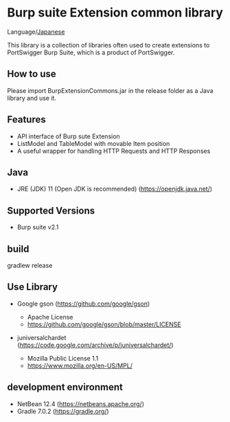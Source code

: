 Burp suite Extension common library
=============

Language/[Japanese](Readme-ja.md)

This library is a collection of libraries often used to create extensions to PortSwigger Burp Suite, which is a product of PortSwigger.

## How to use

Please import BurpExtensionCommons.jar in the release folder as a Java library and use it.

## Features

* API interface of Burp sute Extension
* ListModel and TableModel with movable Item position
* A useful wrapper for handling HTTP Requests and HTTP Responses

## Java
* JRE (JDK) 11 (Open JDK is recommended) (https://openjdk.java.net/)

## Supported Versions
* Burp suite v2.1

## build
 gradlew release

## Use Library

* Google gson (https://github.com/google/gson)
  * Apache License
  * https://github.com/google/gson/blob/master/LICENSE

* juniversalchardet (https://code.google.com/archive/p/juniversalchardet/)
  *  Mozilla Public License 1.1
  * https://www.mozilla.org/en-US/MPL/

## development environment

* NetBean 12.4 (https://netbeans.apache.org/)
* Gradle 7.0.2 (https://gradle.org/)

